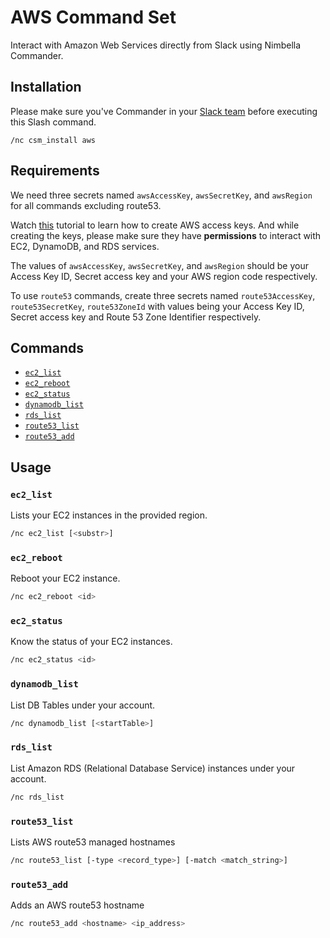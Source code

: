# AWS Command Set

Interact with Amazon Web Services directly from Slack using Nimbella Commander.

## Installation

Please make sure you've Commander in your [Slack team](https://slack.com/apps/AS833QXL0-nimbella-commander) before executing this Slash command.

```
/nc csm_install aws
```

## Requirements

We need three secrets named `awsAccessKey`, `awsSecretKey`, and `awsRegion` for all commands excluding route53.

Watch [this](https://youtu.be/665RYobRJDY) tutorial to learn how to create AWS access keys. And while creating the keys, please make sure they have **permissions** to interact with EC2, DynamoDB, and RDS services.

The values of `awsAccessKey`, `awsSecretKey`, and `awsRegion` should be your Access Key ID, Secret access key and your AWS region code respectively.

To use `route53` commands, create three secrets named `route53AccessKey`, `route53SecretKey`, `route53ZoneId` with values being your Access Key ID, Secret access key and Route 53 Zone Identifier respectively.

## Commands

- [`ec2_list`](#ec2_list)
- [`ec2_reboot`](#ec2_reboot)
- [`ec2_status`](#ec2_status)
- [`dynamodb_list`](#dynamodb_list)
- [`rds_list`](#rds_list)
- [`route53_list`](#route53_list)
- [`route53_add`](#route53_add)

## Usage

### `ec2_list`

Lists your EC2 instances in the provided region.

```sh
/nc ec2_list [<substr>]
```

### `ec2_reboot`

Reboot your EC2 instance.

```sh
/nc ec2_reboot <id>
```

### `ec2_status`

Know the status of your EC2 instances.

```sh
/nc ec2_status <id>
```

### `dynamodb_list`

List DB Tables under your account.

```sh
/nc dynamodb_list [<startTable>]
```

### `rds_list`

List Amazon RDS (Relational Database Service) instances under your account.

```sh
/nc rds_list
```

### `route53_list`

Lists AWS route53 managed hostnames

```sh
/nc route53_list [-type <record_type>] [-match <match_string>]
```

### `route53_add`

Adds an AWS route53 hostname

```sh
/nc route53_add <hostname> <ip_address>
```
